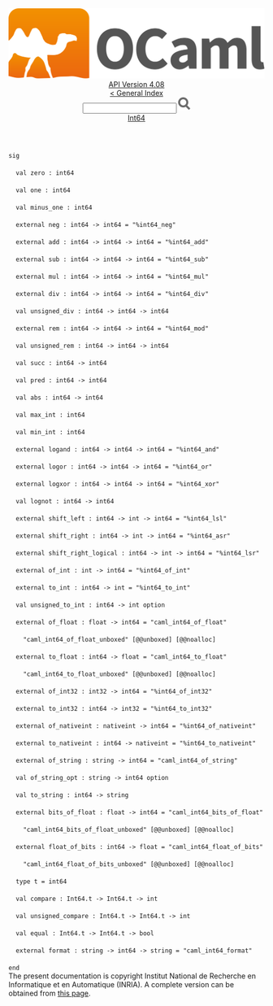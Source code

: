 <!-- ((! set title API !)) ((! set documentation !)) ((! set api !)) ((! set nobreadcrumb !)) -->
<div class="api"><header><nav class="toc brand"><a class="brand" href="https://ocaml.org/"><img src="colour-logo-gray.svg" class="svg" alt="OCaml"></a></nav><nav class="toc"><div class="toc_version"><a href="/docs" id="version-select">API Version 4.08</a></div><a href="index.html">&lt; General Index</a><div class="api_search"><input type="text" name="apisearch" id="api_search" oninput="mySearch(false);" onkeypress="this.oninput();" onclick="this.oninput();" onpaste="this.oninput();">
<img src="search_icon.svg" alt="Search" class="svg" onclick="mySearch(false)"></div>
<div id="search_results"></div><div class="toc_title"><a href="Int64.html">Int64</a></div><ul></ul></nav></header>
<code class="code"><span class="keyword">sig</span><br>
&nbsp;&nbsp;<span class="keyword">val</span>&nbsp;zero&nbsp;:&nbsp;int64<br>
&nbsp;&nbsp;<span class="keyword">val</span>&nbsp;one&nbsp;:&nbsp;int64<br>
&nbsp;&nbsp;<span class="keyword">val</span>&nbsp;minus_one&nbsp;:&nbsp;int64<br>
&nbsp;&nbsp;<span class="keyword">external</span>&nbsp;neg&nbsp;:&nbsp;int64&nbsp;<span class="keywordsign">-&gt;</span>&nbsp;int64&nbsp;=&nbsp;<span class="string">"%int64_neg"</span><br>
&nbsp;&nbsp;<span class="keyword">external</span>&nbsp;add&nbsp;:&nbsp;int64&nbsp;<span class="keywordsign">-&gt;</span>&nbsp;int64&nbsp;<span class="keywordsign">-&gt;</span>&nbsp;int64&nbsp;=&nbsp;<span class="string">"%int64_add"</span><br>
&nbsp;&nbsp;<span class="keyword">external</span>&nbsp;sub&nbsp;:&nbsp;int64&nbsp;<span class="keywordsign">-&gt;</span>&nbsp;int64&nbsp;<span class="keywordsign">-&gt;</span>&nbsp;int64&nbsp;=&nbsp;<span class="string">"%int64_sub"</span><br>
&nbsp;&nbsp;<span class="keyword">external</span>&nbsp;mul&nbsp;:&nbsp;int64&nbsp;<span class="keywordsign">-&gt;</span>&nbsp;int64&nbsp;<span class="keywordsign">-&gt;</span>&nbsp;int64&nbsp;=&nbsp;<span class="string">"%int64_mul"</span><br>
&nbsp;&nbsp;<span class="keyword">external</span>&nbsp;div&nbsp;:&nbsp;int64&nbsp;<span class="keywordsign">-&gt;</span>&nbsp;int64&nbsp;<span class="keywordsign">-&gt;</span>&nbsp;int64&nbsp;=&nbsp;<span class="string">"%int64_div"</span><br>
&nbsp;&nbsp;<span class="keyword">val</span>&nbsp;unsigned_div&nbsp;:&nbsp;int64&nbsp;<span class="keywordsign">-&gt;</span>&nbsp;int64&nbsp;<span class="keywordsign">-&gt;</span>&nbsp;int64<br>
&nbsp;&nbsp;<span class="keyword">external</span>&nbsp;rem&nbsp;:&nbsp;int64&nbsp;<span class="keywordsign">-&gt;</span>&nbsp;int64&nbsp;<span class="keywordsign">-&gt;</span>&nbsp;int64&nbsp;=&nbsp;<span class="string">"%int64_mod"</span><br>
&nbsp;&nbsp;<span class="keyword">val</span>&nbsp;unsigned_rem&nbsp;:&nbsp;int64&nbsp;<span class="keywordsign">-&gt;</span>&nbsp;int64&nbsp;<span class="keywordsign">-&gt;</span>&nbsp;int64<br>
&nbsp;&nbsp;<span class="keyword">val</span>&nbsp;succ&nbsp;:&nbsp;int64&nbsp;<span class="keywordsign">-&gt;</span>&nbsp;int64<br>
&nbsp;&nbsp;<span class="keyword">val</span>&nbsp;pred&nbsp;:&nbsp;int64&nbsp;<span class="keywordsign">-&gt;</span>&nbsp;int64<br>
&nbsp;&nbsp;<span class="keyword">val</span>&nbsp;abs&nbsp;:&nbsp;int64&nbsp;<span class="keywordsign">-&gt;</span>&nbsp;int64<br>
&nbsp;&nbsp;<span class="keyword">val</span>&nbsp;max_int&nbsp;:&nbsp;int64<br>
&nbsp;&nbsp;<span class="keyword">val</span>&nbsp;min_int&nbsp;:&nbsp;int64<br>
&nbsp;&nbsp;<span class="keyword">external</span>&nbsp;logand&nbsp;:&nbsp;int64&nbsp;<span class="keywordsign">-&gt;</span>&nbsp;int64&nbsp;<span class="keywordsign">-&gt;</span>&nbsp;int64&nbsp;=&nbsp;<span class="string">"%int64_and"</span><br>
&nbsp;&nbsp;<span class="keyword">external</span>&nbsp;logor&nbsp;:&nbsp;int64&nbsp;<span class="keywordsign">-&gt;</span>&nbsp;int64&nbsp;<span class="keywordsign">-&gt;</span>&nbsp;int64&nbsp;=&nbsp;<span class="string">"%int64_or"</span><br>
&nbsp;&nbsp;<span class="keyword">external</span>&nbsp;logxor&nbsp;:&nbsp;int64&nbsp;<span class="keywordsign">-&gt;</span>&nbsp;int64&nbsp;<span class="keywordsign">-&gt;</span>&nbsp;int64&nbsp;=&nbsp;<span class="string">"%int64_xor"</span><br>
&nbsp;&nbsp;<span class="keyword">val</span>&nbsp;lognot&nbsp;:&nbsp;int64&nbsp;<span class="keywordsign">-&gt;</span>&nbsp;int64<br>
&nbsp;&nbsp;<span class="keyword">external</span>&nbsp;shift_left&nbsp;:&nbsp;int64&nbsp;<span class="keywordsign">-&gt;</span>&nbsp;int&nbsp;<span class="keywordsign">-&gt;</span>&nbsp;int64&nbsp;=&nbsp;<span class="string">"%int64_lsl"</span><br>
&nbsp;&nbsp;<span class="keyword">external</span>&nbsp;shift_right&nbsp;:&nbsp;int64&nbsp;<span class="keywordsign">-&gt;</span>&nbsp;int&nbsp;<span class="keywordsign">-&gt;</span>&nbsp;int64&nbsp;=&nbsp;<span class="string">"%int64_asr"</span><br>
&nbsp;&nbsp;<span class="keyword">external</span>&nbsp;shift_right_logical&nbsp;:&nbsp;int64&nbsp;<span class="keywordsign">-&gt;</span>&nbsp;int&nbsp;<span class="keywordsign">-&gt;</span>&nbsp;int64&nbsp;=&nbsp;<span class="string">"%int64_lsr"</span><br>
&nbsp;&nbsp;<span class="keyword">external</span>&nbsp;of_int&nbsp;:&nbsp;int&nbsp;<span class="keywordsign">-&gt;</span>&nbsp;int64&nbsp;=&nbsp;<span class="string">"%int64_of_int"</span><br>
&nbsp;&nbsp;<span class="keyword">external</span>&nbsp;to_int&nbsp;:&nbsp;int64&nbsp;<span class="keywordsign">-&gt;</span>&nbsp;int&nbsp;=&nbsp;<span class="string">"%int64_to_int"</span><br>
&nbsp;&nbsp;<span class="keyword">val</span>&nbsp;unsigned_to_int&nbsp;:&nbsp;int64&nbsp;<span class="keywordsign">-&gt;</span>&nbsp;int&nbsp;option<br>
&nbsp;&nbsp;<span class="keyword">external</span>&nbsp;of_float&nbsp;:&nbsp;float&nbsp;<span class="keywordsign">-&gt;</span>&nbsp;int64&nbsp;=&nbsp;<span class="string">"caml_int64_of_float"</span><br>
&nbsp;&nbsp;&nbsp;&nbsp;<span class="string">"caml_int64_of_float_unboxed"</span>&nbsp;[@@unboxed]&nbsp;[@@noalloc]<br>
&nbsp;&nbsp;<span class="keyword">external</span>&nbsp;to_float&nbsp;:&nbsp;int64&nbsp;<span class="keywordsign">-&gt;</span>&nbsp;float&nbsp;=&nbsp;<span class="string">"caml_int64_to_float"</span><br>
&nbsp;&nbsp;&nbsp;&nbsp;<span class="string">"caml_int64_to_float_unboxed"</span>&nbsp;[@@unboxed]&nbsp;[@@noalloc]<br>
&nbsp;&nbsp;<span class="keyword">external</span>&nbsp;of_int32&nbsp;:&nbsp;int32&nbsp;<span class="keywordsign">-&gt;</span>&nbsp;int64&nbsp;=&nbsp;<span class="string">"%int64_of_int32"</span><br>
&nbsp;&nbsp;<span class="keyword">external</span>&nbsp;to_int32&nbsp;:&nbsp;int64&nbsp;<span class="keywordsign">-&gt;</span>&nbsp;int32&nbsp;=&nbsp;<span class="string">"%int64_to_int32"</span><br>
&nbsp;&nbsp;<span class="keyword">external</span>&nbsp;of_nativeint&nbsp;:&nbsp;nativeint&nbsp;<span class="keywordsign">-&gt;</span>&nbsp;int64&nbsp;=&nbsp;<span class="string">"%int64_of_nativeint"</span><br>
&nbsp;&nbsp;<span class="keyword">external</span>&nbsp;to_nativeint&nbsp;:&nbsp;int64&nbsp;<span class="keywordsign">-&gt;</span>&nbsp;nativeint&nbsp;=&nbsp;<span class="string">"%int64_to_nativeint"</span><br>
&nbsp;&nbsp;<span class="keyword">external</span>&nbsp;of_string&nbsp;:&nbsp;string&nbsp;<span class="keywordsign">-&gt;</span>&nbsp;int64&nbsp;=&nbsp;<span class="string">"caml_int64_of_string"</span><br>
&nbsp;&nbsp;<span class="keyword">val</span>&nbsp;of_string_opt&nbsp;:&nbsp;string&nbsp;<span class="keywordsign">-&gt;</span>&nbsp;int64&nbsp;option<br>
&nbsp;&nbsp;<span class="keyword">val</span>&nbsp;to_string&nbsp;:&nbsp;int64&nbsp;<span class="keywordsign">-&gt;</span>&nbsp;string<br>
&nbsp;&nbsp;<span class="keyword">external</span>&nbsp;bits_of_float&nbsp;:&nbsp;float&nbsp;<span class="keywordsign">-&gt;</span>&nbsp;int64&nbsp;=&nbsp;<span class="string">"caml_int64_bits_of_float"</span><br>
&nbsp;&nbsp;&nbsp;&nbsp;<span class="string">"caml_int64_bits_of_float_unboxed"</span>&nbsp;[@@unboxed]&nbsp;[@@noalloc]<br>
&nbsp;&nbsp;<span class="keyword">external</span>&nbsp;float_of_bits&nbsp;:&nbsp;int64&nbsp;<span class="keywordsign">-&gt;</span>&nbsp;float&nbsp;=&nbsp;<span class="string">"caml_int64_float_of_bits"</span><br>
&nbsp;&nbsp;&nbsp;&nbsp;<span class="string">"caml_int64_float_of_bits_unboxed"</span>&nbsp;[@@unboxed]&nbsp;[@@noalloc]<br>
&nbsp;&nbsp;<span class="keyword">type</span>&nbsp;t&nbsp;=&nbsp;int64<br>
&nbsp;&nbsp;<span class="keyword">val</span>&nbsp;compare&nbsp;:&nbsp;<span class="constructor">Int64</span>.t&nbsp;<span class="keywordsign">-&gt;</span>&nbsp;<span class="constructor">Int64</span>.t&nbsp;<span class="keywordsign">-&gt;</span>&nbsp;int<br>
&nbsp;&nbsp;<span class="keyword">val</span>&nbsp;unsigned_compare&nbsp;:&nbsp;<span class="constructor">Int64</span>.t&nbsp;<span class="keywordsign">-&gt;</span>&nbsp;<span class="constructor">Int64</span>.t&nbsp;<span class="keywordsign">-&gt;</span>&nbsp;int<br>
&nbsp;&nbsp;<span class="keyword">val</span>&nbsp;equal&nbsp;:&nbsp;<span class="constructor">Int64</span>.t&nbsp;<span class="keywordsign">-&gt;</span>&nbsp;<span class="constructor">Int64</span>.t&nbsp;<span class="keywordsign">-&gt;</span>&nbsp;bool<br>
&nbsp;&nbsp;<span class="keyword">external</span>&nbsp;format&nbsp;:&nbsp;string&nbsp;<span class="keywordsign">-&gt;</span>&nbsp;int64&nbsp;<span class="keywordsign">-&gt;</span>&nbsp;string&nbsp;=&nbsp;<span class="string">"caml_int64_format"</span><br>
<span class="keyword">end</span></code>
<div class="copyright">The present documentation is copyright Institut National de Recherche en Informatique et en Automatique (INRIA). A complete version can be obtained from <a href="http://caml.inria.fr/pub/docs/manual-ocaml/">this page</a>.</div></div>
